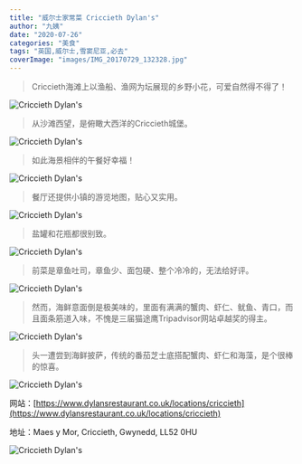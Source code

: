 ```yaml
---
title: "威尔士家常菜 Criccieth Dylan's"
author: "九姨"
date: "2020-07-26"
categories: "美食"
tags: "英国,威尔士,雪窦尼亚,必去"
coverImage: "images/IMG_20170729_132328.jpg"
---
```


>Criccieth海滩上以渔船、渔网为坛展现的乡野小花，可爱自然得不得了！

![Criccieth Dylan's](images/IMG_20170729_141134.jpg)

>从沙滩西望，是俯瞰大西洋的Criccieth城堡。

![Criccieth Dylan's](images/IMG_20170729_124833.jpg)

>如此海景相伴的午餐好幸福！

![Criccieth Dylan's](images/IMG_20170729_131242.jpg)

>餐厅还提供小镇的游览地图，贴心又实用。

![Criccieth Dylan's](images/IMG_20170729_132117.jpg)

>盐罐和花瓶都很别致。

![Criccieth Dylan's](images/IMG_20170729_132351-e1522101435747.jpg)

>前菜是章鱼吐司，章鱼少、面包硬、整个冷冷的，无法给好评。

![Criccieth Dylan's](images/IMG_20170729_132446-e1522101415727.jpg)

>然而，海鲜意面倒是极美味的，里面有满满的蟹肉、虾仁、鱿鱼、青口，而且面条筋道入味，不愧是三届猫途鹰Tripadvisor网站卓越奖的得主。

![Criccieth Dylan's](images/IMG_20170729_132248.jpg)

>头一遭尝到海鲜披萨，传统的番茄芝士底搭配蟹肉、虾仁和海藻，是个很棒的惊喜。

![Criccieth Dylan's](images/IMG_20170729_132328.jpg)

网站：[https://www.dylansrestaurant.co.uk/locations/criccieth](https://www.dylansrestaurant.co.uk/locations/criccieth)

地址：Maes y Mor, Criccieth, Gwynedd, LL52 0HU

![Criccieth Dylan's](images/cricciethdylans.jpg)